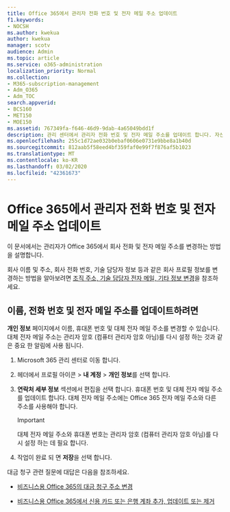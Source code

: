 ```yaml
---
title: Office 365에서 관리자 전화 번호 및 전자 메일 주소 업데이트
f1.keywords:
- NOCSH
ms.author: kwekua
author: kwekua
manager: scotv
audience: Admin
ms.topic: article
ms.service: o365-administration
localization_priority: Normal
ms.collection:
- M365-subscription-management
- Adm_O365
- Adm_TOC
search.appverid:
- BCS160
- MET150
- MOE150
ms.assetid: 767349fa-f646-46d9-9dab-4a65049bdd1f
description: 관리 센터에서 관리자 전화 번호 및 전자 메일 주소를 업데이트 합니다. 자신의 관리자 암호를 다시 설정 하려면이 정보가 필요 합니다.
ms.openlocfilehash: 255c1d72ae032b0ebaf0606e0731e9bbe8a1b40d
ms.sourcegitcommit: 812aab5f58eed4bf359faf0e99f7f876af5b1023
ms.translationtype: MT
ms.contentlocale: ko-KR
ms.lasthandoff: 03/02/2020
ms.locfileid: "42361673"
---
```

# <a name="update-your-admin-phone-number-and-email-address-in-office-365"></a>Office 365에서 관리자 전화 번호 및 전자 메일 주소 업데이트

이 문서에서는 관리자가 Office 365에서 회사 전화 및 전자 메일 주소를 변경하는 방법을 설명합니다.
  
회사 이름 및 주소, 회사 전화 번호, 기술 담당자 정보 등과 같은 회사 프로필 정보를 변경하는 방법을 알아보려면 [조직 주소, 기술 담당자 전자 메일, 기타 정보 변경](change-address-contact-and-more.md)을 참조하세요.
  
## <a name="to-update-your-name-phone-number-and-email-address"></a>이름, 전화 번호 및 전자 메일 주소를 업데이트하려면

**개인 정보** 페이지에서 이름, 휴대폰 번호 및 대체 전자 메일 주소를 변경할 수 있습니다. 대체 전자 메일 주소는 관리자 암호 (컴퓨터 관리자 암호 아님)를 다시 설정 하는 것과 같은 중요 한 알림에 사용 됩니다. 
  
1. Microsoft 365 관리 센터로 이동 합니다.

2. 헤더에서 프로필 아이콘 \> **내 계정** \> **개인 정보**를 선택 합니다.

3. **연락처 세부 정보** 섹션에서 편집을 선택 합니다. 휴대폰 번호 및 대체 전자 메일 주소를 업데이트 합니다. 대체 전자 메일 주소에는 Office 365 전자 메일 주소와 다른 주소를 사용해야 합니다.

    > [!IMPORTANT]
    > 대체 전자 메일 주소와 휴대폰 번호는 관리자 암호 (컴퓨터 관리자 암호 아님)를 다시 설정 하는 데 필요 합니다.

4. 작업이 완료 되 면 **저장**을 선택 합니다.
  
대금 청구 관련 질문에 대답은 다음을 참조하세요.
  
- [비즈니스용 Office 365의 대금 청구 주소 변경](../../commerce/billing-and-payments/change-your-billing-addresses.md)

- [비즈니스용 Office 365에서 신용 카드 또는 은행 계좌 추가, 업데이트 또는 제거](../../commerce/billing-and-payments/add-update-or-remove-credit-card-or-bank-account.md)
